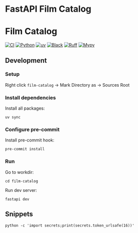 # FastAPI Film Catalog

# Film Catalog

[![CI](https://img.shields.io/github/actions/workflow/status/ligremanone/film-catalog/python-checks.yml?branch=main&label=CI&logo=github&logoColor=white&style=for-the-badge)](https://github.com/ligremanone/film-catalog/actions)
[![Python](https://img.shields.io/badge/Python-3.13-blue?logo=python&logoColor=white&style=for-the-badge)](https://www.python.org/)
[![uv](https://img.shields.io/badge/dependencies-uv-8A2BE2?logo=lightning&logoColor=white&style=for-the-badge)](https://github.com/astral-sh/uv)
[![Black](https://img.shields.io/badge/code%20style-black-000000?logo=python&logoColor=white&style=for-the-badge)](https://github.com/psf/black)
[![Ruff](https://img.shields.io/badge/linter-ruff-red?logo=ruff&logoColor=white&style=for-the-badge)](https://github.com/astral-sh/ruff)
[![Mypy](https://img.shields.io/badge/type%20checker-mypy-2E5DFF?logo=python&logoColor=white&style=for-the-badge)](https://github.com/python/mypy)

## Development

### Setup

Right click `film-catalog` -> Mark Directory as -> Sources Root

### Install dependencies

Install all packages:

```shell
uv sync
```

### Configure pre-commit

Install pre-commit hook:

```shell
pre-commit install
```

### Run

Go to workdir:

```shell
cd film-catalog
```

Run dev server:

```shell
fastapi dev
```

## Snippets

```shell
python -c 'import secrets;print(secrets.token_urlsafe(16))'
```

